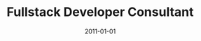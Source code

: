 ---
title: "Fullstack Developer Consultant"
company: "Nyhedsavisen"
date: 2011-01-01
text: ''
highlights: ['Developed newspaper distribution system based ASP.NET']
skills: []
---